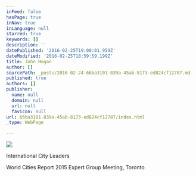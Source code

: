 ```yaml
---
inFeed: false
hasPage: true
inNav: true
inLanguage: null
starred: true
keywords: []
description: ''
datePublished: '2016-02-25T19:00:01.959Z'
dateModified: '2016-02-25T18:59:59.199Z'
title: John Hogan
author: []
sourcePath: _posts/2016-02-24-66ba3101-839a-45ab-8173-ed824cf12787.md
published: true
authors: []
publisher:
  name: null
  domain: null
  url: null
  favicon: null
url: 66ba3101-839a-45ab-8173-ed824cf12787/index.html
_type: WebPage

---
```

![](https://the-grid-user-content.s3-us-west-2.amazonaws.com/452cb05d-7a18-4e69-a1eb-ebc57177b982.JPG)

International City Leaders

World Cities Report 2015 Expert Group Meeting, Toronto